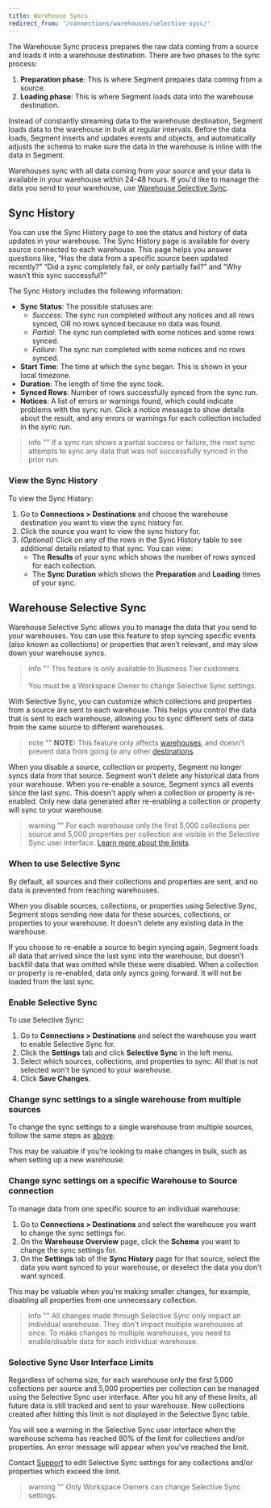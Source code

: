 ```yaml
---
title: Warehouse Syncs
redirect_from: '/connections/warehouses/selective-sync/'
---
```


The Warehouse Sync process prepares the raw data coming from a source and loads it into a warehouse destination. There are two phases to the sync process:
1. **Preparation phase**: This is where Segment prepares data coming from a source.
2. **Loading phase**: This is where Segment loads data into the warehouse destination.  

Instead of constantly streaming data to the warehouse destination, Segment loads data to the warehouse in bulk at regular intervals. Before the data loads, Segment inserts and updates events and objects, and automatically adjusts the schema to make sure the data in the warehouse is inline with the data in Segment.

Warehouses sync with all data coming from your source and your data is available in your warehouse within 24-48 hours. If you'd like to manage the data you send to your warehouse, use [Warehouse Selective Sync](#warehouse-selective-sync).

## Sync History
You can use the Sync History page to see the status and history of data updates in your warehouse. The Sync History page is available for every source connected to each warehouse. This page helps you answer questions like, “Has the data from a specific source been updated recently?” “Did a sync completely fail, or only partially fail?” and “Why wasn’t this sync successful?”

The Sync History includes the following information:

* **Sync Status**: The possible statuses are:
   * *Success*: The sync run completed without any notices and all rows synced, OR no rows synced because no data was found.
   * *Partial*: The sync run completed with some notices and some rows synced.
   * *Failure*: The sync run completed with some notices and no rows synced.
* **Start Time**: The time at which the sync began. This is shown in your local timezone.
* **Duration**: The length of time the sync took.
* **Synced Rows**: Number of rows successfully synced from the sync run.
* **Notices**: A list of errors or warnings found, which could indicate problems with the sync run. Click a notice message to show details about the result, and any errors or warnings for each collection included in the sync run.

> info ""
> If a sync run shows a partial success or failure, the next sync attempts to sync any data that was not successfully synced in the prior run.

### View the Sync History

To view the Sync History:
1. Go to **Connections > Destinations** and choose the warehouse destination you want to view the sync history for.
2. Click the source you want to view the sync history for.
3. *(Optional)* Click on any of the rows in the Sync History table to see additional details related to that sync. You can view:
   * The **Results** of your sync which shows the number of rows synced for each collection.
   * The **Sync Duration** which shows the **Preparation** and **Loading** times of your sync.

## Warehouse Selective Sync

Warehouse Selective Sync allows you to manage the data that you send to your warehouses. You can use this feature to stop syncing specific events (also known as collections) or properties that aren’t relevant, and may slow down your warehouse syncs.

> info ""
> This feature is only available to Business Tier customers. <br><br>You must be a Workspace Owner to change Selective Sync settings.

With Selective Sync, you can customize which collections and properties from a source are sent to each warehouse. This helps you control the data that is sent to each warehouse, allowing you to sync different sets of data from the same source to different warehouses.

> note ""
> **NOTE:** This feature only affects [warehouses](/docs/connections/storage/warehouses/), and doesn't prevent data from going to any other [destinations](/docs/connections/destinations/).

When you disable a source, collection or property, Segment no longer syncs data from that source. Segment won't delete any historical data from your warehouse. When you re-enable a source, Segment syncs all events since the last sync. This doesn't apply when a collection or property is re-enabled. Only new data generated after re-enabling a collection or property will sync to your warehouse.

> warning ""
> For each warehouse only the first 5,000 collections per source and 5,000 properties per collection are visible in the Selective Sync user interface. [Learn more about the limits](#selective-sync-user-interface-limits).

### When to use Selective Sync

By default, all sources and their collections and properties are sent, and no data is prevented from reaching warehouses.

When you disable sources, collections, or properties using Selective Sync, Segment stops sending new data for these sources, collections, or properties to your warehouse. It doesn’t delete any existing data in the warehouse.

If you choose to re-enable a source to begin syncing again, Segment loads all data that arrived since the last sync into the warehouse, but doesn’t backfill data that was omitted while these were disabled. When a collection or property is re-enabled, data only syncs going forward. It will not be loaded from the last sync.

### Enable Selective Sync

To use Selective Sync:
1. Go to **Connections > Destinations** and select the warehouse you want to enable Selective Sync for.
2. Click the **Settings** tab and click **Selective Sync** in the left menu.
3. Select which sources, collections, and properties to sync. All that is not selected won't be synced to your warehouse.
4. Click **Save Changes**.

### Change sync settings to a single warehouse from multiple sources

To change the sync settings to a single warehouse from multiple sources, follow the same steps as [above](#enable-selective-sync).

This may be valuable if you’re looking to make changes in bulk, such as when setting up a new warehouse.


### Change sync settings on a specific Warehouse to Source connection

To manage data from one specific source to an individual warehouse:
1. Go to **Connections > Destinations** and select the warehouse you want to change the sync settings for.
2. On the **Warehouse Overview** page, click the **Schema** you want to change the sync settings for.
3. On the **Settings** tab of the **Sync History** page for that source, select the data you want synced to your warehouse, or deselect the data you don't want synced.

This may be valuable when you're making smaller changes, for example, disabling all properties from one unnecessary collection.

> info ""
> All changes made through Selective Sync only impact an individual warehouse. They don't impact multiple warehouses at once. To make changes to multiple warehouses, you need to enable/disable data for each individual warehouse.

### Selective Sync User Interface Limits

Regardless of schema size, for each warehouse only the first 5,000 collections per source and 5,000 properties per collection can be managed using the Selective Sync user interface. After you hit any of these limits, all future data is still tracked and sent to your warehouse. New collections created after hitting this limit is not displayed in the Selective Sync table.

You will see a warning in the Selective Sync user interface when the warehouse schema has reached 80% of the limit for collections and/or properties. An error message will appear when you've reached the limit.

Contact [Support](https://app.segment.com/help/contact/) to edit Selective Sync settings for any collections and/or properties which exceed the limit.

> warning ""
> Only Workspace Owners can change Selective Sync settings.
